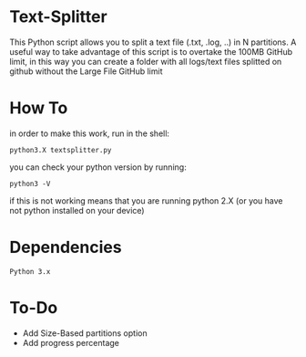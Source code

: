 # Text-Splitter

This Python script allows you to split a text file (.txt, .log, ..) in N partitions.
A useful way to take advantage of this script is to overtake the 100MB GitHub limit,
in this way you can create a folder with all logs/text files splitted on github without
the Large File GitHub limit

# How To
  in order to make this work, run in the shell:
  
  ```
  python3.X textsplitter.py
  ```

  you can check your python version by running:
  
   
    python3 -V
    

  if this is not working means that you are running python 2.X (or you have not python installed on your device)
 

#  Dependencies
    Python 3.x

# To-Do
  - Add Size-Based partitions option
  - Add progress percentage
